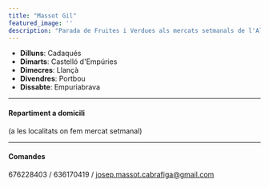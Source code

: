 ```yaml
---
title: "Massot Gil"
featured_image: ''
description: "Parada de Fruites i Verdues als mercats setmanals de l'Alt Empordà"
---
```


- **Dilluns**: Cadaqués
- **Dimarts**: Castelló d'Empúries
- **Dimecres**: Llançà
- **Divendres**: Portbou
- **Dissabte**: Empuriabrava

---

#### Repartiment a domicili
(a les localitats on fem mercat setmanal)

---
#### Comandes
676228403 / 636170419 / josep.massot.cabrafiga@gmail.com
